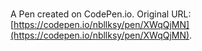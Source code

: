 # 

A Pen created on CodePen.io. Original URL: [https://codepen.io/nbllksy/pen/XWqQjMN](https://codepen.io/nbllksy/pen/XWqQjMN).

